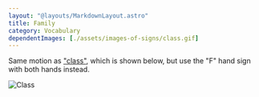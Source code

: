 ```yaml
---
layout: "@layouts/MarkdownLayout.astro"
title: Family
category: Vocabulary
dependentImages: [./assets/images-of-signs/class.gif]
---
```


Same motion as ["class"](../class), which is shown below,
but use the "F" hand sign with both hands instead.

![Class](@signs/class.gif)
